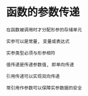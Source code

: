 # 函数的参数传递

    在函数被调用时才分配形参的存储单元

    实参可以是常量, 变量或表达式

    实参类型必须与形参相符

    值传递是传递参数值, 即单向传递

    引用传递可以实现双向传递

    常引用作参数可以保障实参数据的安全
    